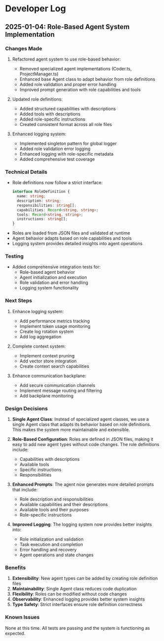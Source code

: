 # Developer Log

## 2025-01-04: Role-Based Agent System Implementation

### Changes Made
1. Refactored agent system to use role-based behavior:
   - Removed specialized agent implementations (Coder.ts, ProjectManager.ts)
   - Enhanced base Agent class to adapt behavior from role definitions
   - Added role validation and proper error handling
   - Improved prompt generation with role capabilities and tools

2. Updated role definitions:
   - Added structured capabilities with descriptions
   - Added tools with descriptions
   - Added role-specific instructions
   - Created consistent format across all role files

3. Enhanced logging system:
   - Implemented singleton pattern for global logger
   - Added role validation error logging
   - Enhanced logging with role-specific metadata
   - Added comprehensive test coverage

### Technical Details
- Role definitions now follow a strict interface:
  ```typescript
  interface RoleDefinition {
    name: string;
    description: string;
    responsibilities: string[];
    capabilities: Record<string, string>;
    tools: Record<string, string>;
    instructions: string[];
  }
  ```
- Roles are loaded from JSON files and validated at runtime
- Agent behavior adapts based on role capabilities and tools
- Logging system provides detailed insights into agent operations

### Testing
- Added comprehensive integration tests for:
  - Role-based agent behavior
  - Agent initialization and execution
  - Role validation and error handling
  - Logging system functionality

### Next Steps
1. Enhance logging system:
   - Add performance metrics tracking
   - Implement token usage monitoring
   - Create log rotation system
   - Add log aggregation

2. Complete context system:
   - Implement context pruning
   - Add vector store integration
   - Create context search capabilities

3. Enhance communication backplane:
   - Add secure communication channels
   - Implement message routing and filtering
   - Add backplane monitoring

### Design Decisions
1. **Single Agent Class**: Instead of specialized agent classes, we use a single Agent class that adapts its behavior based on role definitions. This makes the system more maintainable and extensible.

2. **Role-Based Configuration**: Roles are defined in JSON files, making it easy to add new agent types without code changes. The role definitions include:
   - Capabilities with descriptions
   - Available tools
   - Specific instructions
   - Responsibilities

3. **Enhanced Prompts**: The agent now generates more detailed prompts that include:
   - Role description and responsibilities
   - Available capabilities and their descriptions
   - Available tools and their purposes
   - Role-specific instructions

4. **Improved Logging**: The logging system now provides better insights into:
   - Role initialization and validation
   - Task execution and completion
   - Error handling and recovery
   - Agent operations and state changes

### Benefits
1. **Extensibility**: New agent types can be added by creating role definition files
2. **Maintainability**: Single Agent class reduces code duplication
3. **Flexibility**: Roles can be modified without code changes
4. **Observability**: Enhanced logging provides better system insights
5. **Type Safety**: Strict interfaces ensure role definition correctness

### Known Issues
None at this time. All tests are passing and the system is functioning as expected.
